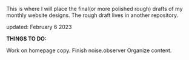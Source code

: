 This is where I will place the final(or more polished rough) drafts of my monthly website designs. The rough draft lives in another repository.

updated: February 6 2023

<strong>THINGS TO DO:</strong>

Work on homepage copy.
Finish noise.observer
Organize content.



